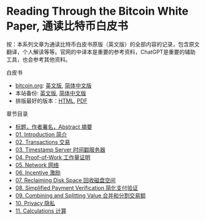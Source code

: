 # Reading Through the Bitcoin White Paper, 通读比特币白皮书

按：本系列文章为通读比特币白皮书原版（英文版）的全部内容的记录，包含原文翻译，个人解读等等。官网的中译本是重要的参考资料，ChatGPT是重要的辅助工具，也会参考其他资料。

白皮书

* [bitcoin.org](https://bitcoin.org/en/bitcoin-paper): [英文版](https://bitcoin.org/bitcoin.pdf), [简体中文版](https://bitcoin.org/files/bitcoin-paper/bitcoin_zh_cn.pdf)
* 本站备份: [英文版](bitcoin_en.pdf), [简体中文版](bitcoin_zh_cn.pdf)
* 排版最好的版本：[HTML](https://git.dhimmel.com/bitcoin-whitepaper/), [PDF](https://git.dhimmel.com/bitcoin-whitepaper/manuscript.pdf)

章节目录

* [标题，作者署名，Abstract 摘要](wp00.md)
* [01. Introduction 简介](wp01.md)
* [02. Transactions 交易](wp02.md)
* [03. Timestamp Server 时间戳服务器](wp03.md)
* [04. Proof-of-Work 工作量证明](wp04.md)
* [05. Network 网络](wp05.md)
* [06. Incentive 激励](wp06.md)
* [07. Reclaiming Disk Space 回收磁盘空间](wp07.md)
* [08. Simplified Payment Verification 简化支付验证](wp08.md)
* [09. Combining and Splitting Value 合并和分割交易额](wp09.md)
* [10. Privacy 隐私](wp10.md)
* [11. Calculations 计算](wp11.md)